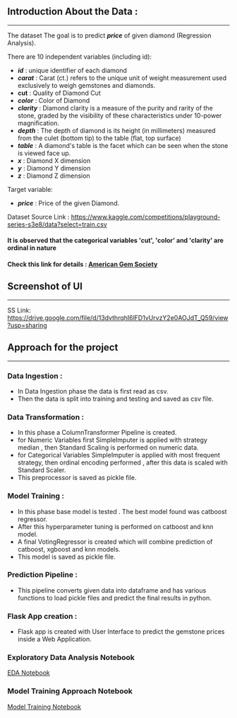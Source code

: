 ## Introduction About the Data :
---

The dataset The goal is to predict **_price_** of given diamond (Regression Analysis).

There are 10 independent variables (including id):

* **_id_** : unique identifier of each diamond
* **_carat_** : Carat (ct.) refers to the unique unit of weight measurement used exclusively to weigh gemstones and diamonds.
* **cut** : Quality of Diamond Cut
* **_color_** : Color of Diamond
* **_clarity_** : Diamond clarity is a measure of the purity and rarity of the stone, graded by the visibility of these characteristics under 10-power magnification.
* **_depth_** : The depth of diamond is its height (in millimeters) measured from the culet (bottom tip) to the table (flat, top surface)
* **_table_** : A diamond's table is the facet which can be seen when the stone is viewed face up.
* **_x_** : Diamond X dimension
* **_y_** : Diamond Y dimension
* **_z_** : Diamond Z dimension

Target variable:
* **_price_** : Price of the given Diamond.

 Dataset Source Link : https://www.kaggle.com/competitions/playground-series-s3e8/data?select=train.csv

#### It is observed that the categorical variables 'cut', 'color' and 'clarity' are ordinal in nature

#### Check this link for details : [American Gem Society](https://www.americangemsociety.org/ags-diamond-grading-system/)



## Screenshot of UI
---

SS Link: https://drive.google.com/file/d/13dvthrqhI6lFD1vUrvzY2e0AOJdT_Q59/view?usp=sharing




## Approach for the project
---

### Data Ingestion :
* In Data Ingestion phase the data is first read as csv.
* Then the data is split into training and testing and saved as csv file.

### Data Transformation :
* In this phase a ColumnTransformer Pipeline is created.
* for Numeric Variables first SimpleImputer is applied with strategy median , then Standard Scaling is performed on numeric data.
* for Categorical Variables SimpleImputer is applied with most frequent strategy, then ordinal encoding performed , after this data is scaled with Standard Scaler.
* This preprocessor is saved as pickle file.

### Model Training :
* In this phase base model is tested . The best model found was catboost regressor.
* After this hyperparameter tuning is performed on catboost and knn model.
* A final VotingRegressor is created which will combine prediction of catboost, xgboost and knn models.
* This model is saved as pickle file.

### Prediction Pipeline :
* This pipeline converts given data into dataframe and has various functions to load pickle files and predict the final results in python.

### Flask App creation :
* Flask app is created with User Interface to predict the gemstone prices inside a Web Application.

### Exploratory Data Analysis Notebook
[EDA Notebook](https://github.com/Ayan-OP/Diamond_Price_Predictor_Project/blob/main/notebooks/EDA.ipynb)

### Model Training Approach Notebook
[Model Training Notebook](https://github.com/Ayan-OP/Diamond_Price_Predictor_Project/blob/main/notebooks/Model%20Training.ipynb)